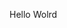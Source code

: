 Hello Wolrd
























































































































































































































































































































































































































































































































































































































































































































































































































































































































































































































































































































































































































































































































































































































































































































































































































































































































































































































































































































































































































































































































































































































































































































































































































































































































































































































































































































































































































































































































































































































































































































































































































































































































































































































































































































































































































































































































































































































































































































































































































































































































































































































































































































































































































































































































































































































































































